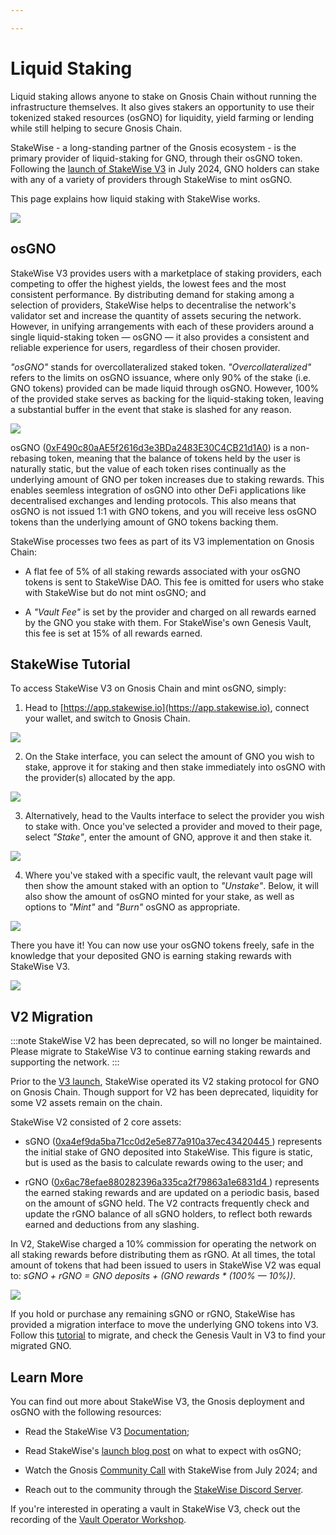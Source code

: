 ```yaml
---

---
```


# Liquid Staking

Liquid staking allows anyone to stake on Gnosis Chain without running the infrastructure themselves. It also gives stakers an opportunity to use their tokenized staked resources (osGNO) for liquidity, yield farming or lending while still helping to secure Gnosis Chain.

StakeWise - a long-standing partner of the Gnosis ecosystem - is the primary provider of liquid-staking for GNO, through their osGNO token. Following the [launch of StakeWise V3](https://stakewise.medium.com/announcing-the-launch-of-stakewise-v3-on-gnosis-chain-0231285bd8e3) in July 2024, GNO holders can stake with any of a variety of providers through StakeWise to mint osGNO. 

This page explains how liquid staking with StakeWise works.

![](/img/node/stakewise-1.png)

## osGNO

StakeWise V3 provides users with a marketplace of staking providers, each competing to offer the highest yields, the lowest fees and the most consistent performance. By distributing demand for staking among a selection of providers, StakeWise helps to decentralise the network's validator set and increase the quantity of assets securing the network. However, in unifying arrangements with each of these providers around a single liquid-staking token — osGNO — it also provides a consistent and reliable experience for users, regardless of their chosen provider.

*"osGNO"* stands for overcollateralized staked token. *"Overcollateralized"* refers to the limits on osGNO issuance, where only 90% of the stake (i.e. GNO tokens) provided can be made liquid through osGNO. However, 100% of the provided stake serves as backing for the liquid-staking token, leaving a substantial buffer in the event that stake is slashed for any reason.

![](/img/node/stakewise-2.png)

osGNO ([0xF490c80aAE5f2616d3e3BDa2483E30C4CB21d1A0](https://gnosisscan.io/token/0xf490c80aae5f2616d3e3bda2483e30c4cb21d1a0)) is a non-rebasing token, meaning that the balance of tokens held by the user is naturally static, but the value of each token rises continually as the underlying amount of GNO per token increases due to staking rewards. This enables seemless integration of osGNO into other DeFi applications like decentralised exchanges and lending protocols. This also means that osGNO is not issued 1:1 with GNO tokens, and you will receive less osGNO tokens than the underlying amount of GNO tokens backing them.

StakeWise processes two fees as part of its V3 implementation on Gnosis Chain: 

* A flat fee of 5% of all staking rewards associated with your osGNO tokens is sent to StakeWise DAO. This fee is omitted for users who stake with StakeWise but do not mint osGNO; and

* A *"Vault Fee"* is set by the provider and charged on all rewards earned by the GNO you stake with them. For StakeWise's own Genesis Vault, this fee is set at 15% of all rewards earned.

## StakeWise Tutorial

To access StakeWise V3 on Gnosis Chain and mint osGNO, simply:

1) Head to [https://app.stakewise.io](https://app.stakewise.io), connect your wallet, and switch to Gnosis Chain.

![](/img/node/stakewise-3.png)

2) On the Stake interface, you can select the amount of GNO you wish to stake, approve it for staking and then stake immediately into osGNO with the provider(s) allocated by the app.

![](/img/node/stakewise-4.png)

3) Alternatively, head to the Vaults interface to select the provider you wish to stake with. Once you've selected a provider and moved to their page, select *"Stake"*, enter the amount of GNO, approve it and then stake it.

![](/img/node/stakewise-5.png)

4) Where you've staked with a specific vault, the relevant vault page will then show the amount staked with an option to *"Unstake"*. Below, it will also show the amount of osGNO minted for your stake, as well as options to *"Mint"* and *"Burn"* osGNO as appropriate.

![](/img/node/stakewise-6.png)

There you have it! You can now use your osGNO tokens freely, safe in the knowledge that your deposited GNO is earning staking rewards with StakeWise V3.

![](/img/node/stakewise-7.png)

## V2 Migration

:::note
StakeWise V2 has been deprecated, so will no longer be maintained. Please migrate to StakeWise V3 to continue earning staking rewards and supporting the network.
:::

Prior to the [V3 launch](https://stakewise.medium.com/announcing-the-launch-of-stakewise-v3-on-gnosis-chain-0231285bd8e3), StakeWise operated its V2 staking protocol for GNO on Gnosis Chain. Though support for V2 has been deprecated, liquidity for some V2 assets remain on the chain.

StakeWise V2 consisted of 2 core assets:

* sGNO ([0xa4ef9da5ba71cc0d2e5e877a910a37ec43420445 ](https://gnosisscan.io/address/0xa4ef9da5ba71cc0d2e5e877a910a37ec43420445)) represents the initial stake of GNO deposited into StakeWise. This figure is static, but is used as the basis to calculate rewards owing to the user; and

* rGNO ([0x6ac78efae880282396a335ca2f79863a1e6831d4 ](https://gnosisscan.io/address/0x6ac78efae880282396a335ca2f79863a1e6831d4)) represents the earned staking rewards and are updated on a periodic basis, based on the amount of sGNO held. The V2 contracts frequently check and update the rGNO balance of all sGNO holders, to reflect both rewards earned and deductions from any slashing.

In V2, StakeWise charged a 10% commission for operating the network on all staking rewards before distributing them as rGNO. At all times, the total amount of tokens that had been issued to users in StakeWise V2 was equal to: *sGNO + rGNO = GNO deposits + (GNO rewards * (100% — 10%))*.

![](/img/node/stakewise-8.png)

If you hold or purchase any remaining sGNO or rGNO, StakeWise has provided a migration interface to move the underlying GNO tokens into V3. Follow this [tutorial](https://docs.stakewise.io/guides/stakewise-v2/migrate-to-stakewise-v3-on-gnosis-chain) to migrate, and check the Genesis Vault in V3 to find your migrated GNO.

## Learn More

You can find out more about StakeWise V3, the Gnosis deployment and osGNO with the following resources:

* Read the StakeWise V3 [Documentation](https://docs.stakewise.io/);

* Read StakeWise's [launch blog post](https://stakewise.medium.com/stakewise-v3-on-gnosis-chain-what-to-expect-how-to-migrate-1149a5367c76) on what to expect with osGNO;

* Watch the Gnosis [Community Call](https://www.youtube.com/watch?v=fVVWtY_YBFo) with StakeWise from July 2024; and

* Reach out to the community through the [StakeWise Discord Server](https://discord.gg/StakeWise).

If you're interested in operating a vault in StakeWise V3, check out the recording of the [Vault Operator Workshop](https://www.youtube.com/watch?v=kX11K4ymn1Q).